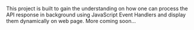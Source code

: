 This project is built to gain the understanding on how one can process the API response in background using JavaScript Event Handlers and display them dynamically on web page. More coming soon...

